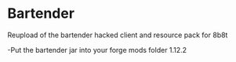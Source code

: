 # Bartender
Reupload of the bartender hacked client and resource pack for 8b8t

-Put the bartender jar into your forge mods folder 1.12.2
